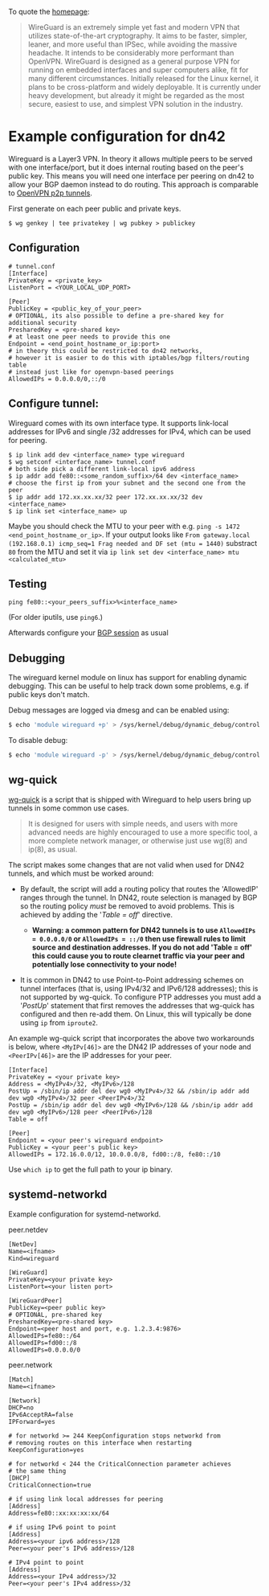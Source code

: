 To quote the [homepage](https://www.wireguard.io/):

> WireGuard is an extremely simple yet fast and modern VPN that utilizes state-of-the-art cryptography. It aims to be faster, simpler, leaner, and more useful than IPSec, while avoiding the massive headache. It intends to be considerably more performant than OpenVPN. WireGuard is designed as a general purpose VPN for running on embedded interfaces and super computers alike, fit for many different circumstances. Initially released for the Linux kernel, it plans to be cross-platform and widely deployable. It is currently under heavy development, but already it might be regarded as the most secure, easiest to use, and simplest VPN solution in the industry.

# Example configuration for dn42

Wireguard is a Layer3 VPN. In theory it allows multiple peers to be served with one interface/port, but it does internal routing based on the peer's public key. This means you will need one interface per peering on dn42
to allow your BGP daemon instead to do routing. This approach is comparable to [OpenVPN p2p tunnels](/howto/openvpn).

First generate on each peer public and private keys.

```
$ wg genkey | tee privatekey | wg pubkey > publickey
```

## Configuration

```
# tunnel.conf
[Interface]
PrivateKey = <private_key>
ListenPort = <YOUR_LOCAL_UDP_PORT>

[Peer]
PublicKey = <public_key_of_your_peer>
# OPTIONAL, its also possible to define a pre-shared key for additional security
PresharedKey = <pre-shared key>
# at least one peer needs to provide this one
Endpoint = <end_point_hostname_or_ip:port>
# in theory this could be restricted to dn42 networks,
# however it is easier to do this with iptables/bgp filters/routing table 
# instead just like for openvpn-based peerings
AllowedIPs = 0.0.0.0/0,::/0
```

## Configure tunnel:

Wireguard comes with its own interface type. 
It supports link-local addresses for IPv6 and single /32 addresses for IPv4, which can be used for peering.

```
$ ip link add dev <interface_name> type wireguard
$ wg setconf <interface_name> tunnel.conf
# both side pick a different link-local ipv6 address
$ ip addr add fe80::<some_random_suffix>/64 dev <interface_name>
# choose the first ip from your subnet and the second one from the peer
$ ip addr add 172.xx.xx.xx/32 peer 172.xx.xx.xx/32 dev <interface_name>
$ ip link set <interface_name> up
```
  
<!-- Nurtic-Vibe has another [script](https://git.dn42.us/Nurtic-Vibe/grmml-helper/src/master/create_wg.sh) to interactively automate the peering process. -->

Maybe you should check the MTU to your peer with e.g. `ping -s 1472 <end_point_hostname_or_ip>`. If your output looks like `From gateway.local (192.168.0.1) icmp_seq=1 Frag needed and DF set (mtu = 1440)` substract `80` from the MTU and set it via `ip link set dev <interface_name> mtu <calculated_mtu>`

## Testing

```
ping fe80::<your_peers_suffix>%<interface_name>
```

(For older iputils, use `ping6`.)

Afterwards configure your [BGP session](/howto/Bird) as usual

## Debugging

The wireguard kernel module on linux has support for enabling dynamic debugging. This can be useful to help track down some problems, e.g. if public keys don't match. 

Debug messages are logged via dmesg and can be enabled using:

```sh
$ echo 'module wireguard +p' > /sys/kernel/debug/dynamic_debug/control
```

To disable debug:

```sh
$ echo 'module wireguard -p' > /sys/kernel/debug/dynamic_debug/control
```

## wg-quick

[wg-quick](https://git.zx2c4.com/wireguard-tools/about/src/man/wg-quick.8) is a script that is shipped with Wireguard to help users bring up tunnels in some common use cases. 

> It is designed for users with simple needs, and users with more advanced needs are highly encouraged to use a more specific tool, a more complete network manager, or otherwise just use wg(8) and ip(8), as usual.

The script makes some changes that are not valid when used for DN42 tunnels, and which must be worked around:

- By default, the script will add a routing policy that routes the 'AllowedIP' ranges through the tunnel. In DN42, route selection is managed by BGP so the routing policy *must* be removed to avoid problems. This is achieved by adding the '_Table = off_' directive. 

  - **Warning: a common pattern for DN42 tunnels is to use `AllowedIPs = 0.0.0.0/0` or `AllowedIPs = ::/0` then use firewall rules to limit source and destination addresses. If you do not add 'Table = off' this could cause you to route clearnet traffic via your peer and potentially lose connectivity to your node!**

- It is common in DN42 to use Point-to-Point addressing schemes on tunnel interfaces (that is, using IPv4/32 and IPv6/128 addresses); this is not supported by wg-quick. To configure PTP addresses you must add a '_PostUp_' statement that first removes the addresses that wg-quick has configured and then re-add them. On Linux, this will typically be done using `ip` from `iproute2`.

An example wg-quick script that incorporates the above two workarounds is below, where `<MyIPv[46]>` are the DN42 IP addresses of your node and `<PeerIPv[46]>` are the IP addresses for your peer. 

```
[Interface]
PrivateKey = <your private key>
Address = <MyIPv4>/32, <MyIPv6>/128
PostUp = /sbin/ip addr del dev wg0 <MyIPv4>/32 && /sbin/ip addr add dev wg0 <MyIPv4>/32 peer <PeerIPv4>/32
PostUp = /sbin/ip addr del dev wg0 <MyIPv6>/128 && /sbin/ip addr add dev wg0 <MyIPv6>/128 peer <PeerIPv6>/128
Table = off
 
[Peer]
Endpoint = <your peer's wireguard endpoint>
PublicKey = <your peer's public key>
AllowedIPs = 172.16.0.0/12, 10.0.0.0/8, fd00::/8, fe80::/10
```
Use `which ip` to get the full path to your ip binary.

## systemd-networkd

Example configuration for systemd-networkd.

peer.netdev
```text
[NetDev]
Name=<ifname>
Kind=wireguard

[WireGuard]
PrivateKey=<your private key>
ListenPort=<your listen port>

[WireGuardPeer]
PublicKey=<peer public key>
# OPTIONAL, pre-shared key
PresharedKey=<pre-shared key>
Endpoint=<peer host and port, e.g. 1.2.3.4:9876>
AllowedIPs=fe80::/64
AllowedIPs=fd00::/8
AllowedIPs=0.0.0.0/0
```

peer.network
```text
[Match]
Name=<ifname>

[Network]
DHCP=no
IPv6AcceptRA=false
IPForward=yes

# for networkd >= 244 KeepConfiguration stops networkd from
# removing routes on this interface when restarting
KeepConfiguration=yes

# for networkd < 244 the CriticalConnection parameter achieves
# the same thing
[DHCP]
CriticalConnection=true

# if using link local addresses for peering
[Address]
Address=fe80::xx:xx:xx:xx/64

# if using IPv6 point to point
[Address]
Address=<your ipv6 address>/128
Peer=<your peer's IPv6 address>/128

# IPv4 point to point
[Address]
Address=<your IPv4 address>/32
Peer=<your peer's IPv4 address>/32
```

